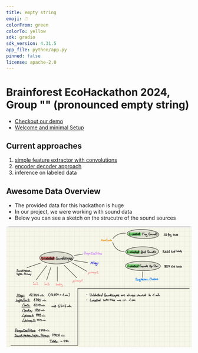 ```yaml
---
title: empty string
emoji: 🗅
colorFrom: green
colorTo: yellow
sdk: gradio
sdk_version: 4.31.5
app_file: python/app.py
pinned: false
license: apache-2.0
---
```


# Brainforest EcoHackathon 2024, Group "" (pronounced empty string)

- [Checkout our demo](https://huggingface.co/spaces/hackathon-empty-string-team/empty-string)
- [Welcome and minimal Setup](./docs/welcome-and-minimal-setup.md)

## Current approaches
1. [simple feature extractor with convolutions](./docs/simple-feature-extractor.md)
2. [encoder decoder approach](./docs/encoder-decoder.md)
3. inference on labeled data


## Awesome Data Overview

- The provided data for this hackathon is huge
- In our project, we were working with sound data
- Below you can see a sketch on the strucutre of the sound sources

![](./docs/data_overview_yuri.jpg)
